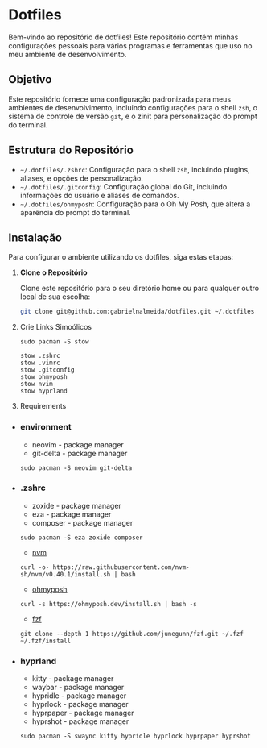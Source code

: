 # Dotfiles

Bem-vindo ao repositório de dotfiles! Este repositório contém minhas configurações pessoais para vários programas e ferramentas que uso no meu ambiente de desenvolvimento.

## Objetivo

Este repositório fornece uma configuração padronizada para meus ambientes de desenvolvimento, incluindo configurações para o shell `zsh`, o sistema de controle de versão `git`, e o zinit para personalização do prompt do terminal.

## Estrutura do Repositório

- `~/.dotfiles/.zshrc`: Configuração para o shell `zsh`, incluindo plugins, aliases, e opções de personalização.
- `~/.dotfiles/.gitconfig`: Configuração global do Git, incluindo informações do usuário e aliases de comandos.
- `~/.dotfiles/ohmyposh`: Configuração para o Oh My Posh, que altera a aparência do prompt do terminal.

## Instalação

Para configurar o ambiente utilizando os dotfiles, siga estas etapas:

1. **Clone o Repositório**

   Clone este repositório para o seu diretório home ou para qualquer outro local de sua escolha:

   ```bash
   git clone git@github.com:gabrielnalmeida/dotfiles.git ~/.dotfiles

2. Crie Links Simoólicos
    ```
    sudo pacman -S stow
    ```
    ```
    stow .zshrc
    stow .vimrc
    stow .gitconfig
    stow ohmyposh
    stow nvim
    stow hyprland
    ```

3. Requirements
  - ### environment
    - neovim - package manager
    - git-delta - package manager
    ```
    sudo pacman -S neovim git-delta
    ```
  - ### .zshrc
    - zoxide - package manager
    - eza - package manager
    - composer - package manager
    ```
    sudo pacman -S eza zoxide composer
    ```
    - [nvm](https://nodejs.org/en/download/package-manager)
    ```
    curl -o- https://raw.githubusercontent.com/nvm-sh/nvm/v0.40.1/install.sh | bash
    ```
    - [ohmyposh](https://ohmyposh.dev/docs/installation/linux)
    ```
    curl -s https://ohmyposh.dev/install.sh | bash -s
    ```
    - [fzf](https://github.com/junegunn/fzf.git)
    ```
    git clone --depth 1 https://github.com/junegunn/fzf.git ~/.fzf
    ~/.fzf/install
    ```


  - ### hyprland
    -  kitty - package manager
    - waybar - package manager
    - hypridle - package manager
    - hyprlock - package manager
    - hyprpaper - package manager
    - hyprshot - package manager
    ```
    sudo pacman -S swaync kitty hypridle hyprlock hyprpaper hyprshot
    ```
